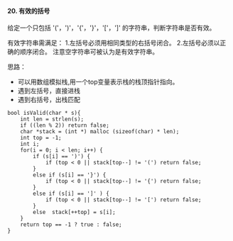 #### 20. 有效的括号

给定一个只包括 '('，')'，'{'，'}'，'['，']' 的字符串，判断字符串是否有效。

有效字符串需满足：
  1.左括号必须用相同类型的右括号闭合。
  2.左括号必须以正确的顺序闭合。
注意空字符串可被认为是有效字符串。


思路：
* 可以用数组模拟栈,用一个top变量表示栈的栈顶指针指向。
* 遇到左括号，直接进栈
* 遇到右括号，出栈匹配

```
bool isValid(char * s){
    int len = strlen(s);
    if ((len % 2)) return false;
    char *stack = (int *) malloc (sizeof(char) * len);
    int top = -1;
    int i;
    for(i = 0; i < len; i++) {
        if (s[i] == ')') {
            if (top < 0 || stack[top--] != '(') return false;
        }
        else if (s[i] == '}') {
            if (top < 0 || stack[top--] != '{') return false;
        }
        else if (s[i] == ']' ) {
            if (top < 0 || stack[top--] != '[') return false;
        }
        else  stack[++top] = s[i];
    }
    return top == -1 ? true : false;
}
```
